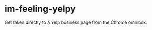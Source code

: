 im-feeling-yelpy
================

Get taken directly to a Yelp business page from the Chrome omnibox.